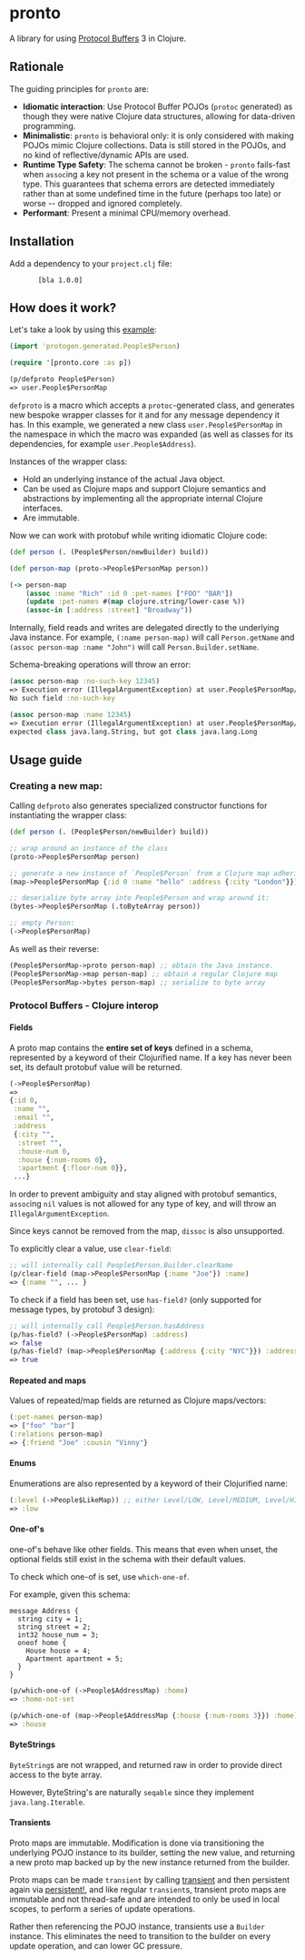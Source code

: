 # pronto

A library for using [Protocol Buffers](https://github.com/protocolbuffers/protobuf) 3 in Clojure.

## Rationale

The guiding principles for `pronto` are:

* **Idiomatic interaction**: Use Protocol Buffer POJOs (`protoc` generated) as though they were native Clojure data structures, allowing for data-driven programming.
* **Minimalistic**: `pronto` is behavioral only: it is only considered with making POJOs mimic Clojure collections. Data is still stored in the POJOs, and no
kind of reflective/dynamic APIs are used.
* **Runtime Type Safety**: The schema cannot be broken - `pronto` fails-fast when `assoc`ing a key not present in the schema or a value of the wrong type.
This guarantees that schema errors are detected immediately rather than at some undefined time in the future (perhaps too late) or worse -- dropped and
ignored completely.
* **Performant**: Present a minimal CPU/memory overhead.

## Installation
Add a dependency to your `project.clj` file:

           [bla 1.0.0]

## How does it work?

Let's take a look by using this [example](https://***REMOVED***/Architecture/pronto/blob/deftype/resources/proto/people.proto): 

```clj
(import 'protogen.generated.People$Person)

(require '[pronto.core :as p])

(p/defproto People$Person)
=> user.People$PersonMap
```
`defproto` is a macro which accepts a `protoc`-generated class, and generates new bespoke wrapper classes for it and for any message dependency it has.
In this example, we generated a new class `user.People$PersonMap` in the namespace in which the macro was expanded (as well as classes for its dependencies, 
for example `user.People$Address`).

Instances of the wrapper class:

* Hold an underlying instance of the actual Java object.
* Can be used as Clojure maps and support Clojure semantics and abstractions by implementing all the appropriate internal Clojure interfaces.
* Are immutable.

Now we can work with protobuf while writing idiomatic Clojure code:

```clj
(def person (. (People$Person/newBuilder) build))

(def person-map (proto->People$PersonMap person))

(-> person-map
    (assoc :name "Rich" :id 0 :pet-names ["FOO" "BAR"])
    (update :pet-names #(map clojure.string/lower-case %))
    (assoc-in [:address :street] "Broadway"))

```

Internally, field reads and writes are delegated directly to the underlying Java instance.
For example, `(:name person-map)` will call `Person.getName` and `(assoc person-map :name "John")` will call `Person.Builder.setName`.

Schema-breaking operations will throw an error:

```clj
(assoc person-map :no-such-key 12345)
=> Execution error (IllegalArgumentException) at user.People$PersonMap/assoc
No such field :no-such-key

(assoc person-map :name 12345)
=> Execution error (IllegalArgumentException) at user.People$PersonMap/assoc
expected class java.lang.String, but got class java.lang.Long
```

## Usage guide

### Creating a new map:
Calling `defproto` also generates specialized constructor functions for instantiating the wrapper class:

```clj
(def person (. (People$Person/newBuilder) build))

;; wrap around an instance of the class
(proto->People$PersonMap person)

;; generate a new instance of `People$Person` from a Clojure map adhering to the schema, and wrap around it:
(map->People$PersonMap {:id 0 :name "hello" :address {:city "London"}}) 

;; deserialize byte array into People$Person and wrap around it:
(bytes->People$PersonMap (.toByteArray person))

;; empty Person:
(->People$PersonMap)

```

As well as their reverse:

```clj
(People$PersonMap->proto person-map) ;; obtain the Java instance.
(People$PersonMap->map person-map) ;; obtain a regular Clojure map
(People$PersonMap->bytes person-map) ;; serialize to byte array
```

### Protocol Buffers - Clojure interop

#### Fields

A proto map contains the **entire set of keys** defined in a schema, represented by a keyword of their Clojurified name.
If a key has never been set, its default protobuf value will be returned.

```clj
(->People$PersonMap)
=> 
{:id 0,
 :name "",
 :email "",
 :address
 {:city "",
  :street "",
  :house-num 0,
  :house {:num-rooms 0},
  :apartment {:floor-num 0}},
 ...}
```


In order to prevent ambiguity and stay aligned with protobuf semantics, `assoc`ing `nil` values is not allowed for any type of key,
and will throw an `IllegalArgumentException`.

Since keys cannot be removed from the map, `dissoc` is also unsupported.

To explicitly clear a value, use `clear-field`:

```clj
;; will internally call People$Person.Builder.clearName
(p/clear-field (map->People$PersonMap {:name "Joe"}) :name)
=> {:name "", ... }
```

To check if a field has been set, use `has-field?` (only supported for message types, by protobuf 3 design):

```clj
;; will internally call People$Person.hasAddress
(p/has-field? (->People$PersonMap) :address)
=> false
(p/has-field? (map->People$PersonMap {:address {:city "NYC"}}) :address)
=> true
```

#### Repeated and maps
Values of repeated/map fields are returned as Clojure maps/vectors:

```clj
(:pet-names person-map)
=> ["foo" "bar"]
(:relations person-map)
=> {:friend "Joe" :cousin "Vinny"}
```

#### Enums
Enumerations are also represented by a keyword of their Clojurified name:

```clj
(:level (->People$LikeMap)) ;; either Level/LOW, Level/MEDIUM, Level/HIGH
=> :low
```

#### One-of's
one-of's behave like other fields. This means that even when unset, the optional
fields still exist in the schema with their default values.

To check which one-of is set, use `which-one-of`.

For example, given this schema:
```
message Address {
  string city = 1;
  string street = 2;
  int32 house_num = 3;
  oneof home {
    House house = 4;
    Apartment apartment = 5;
  }
}
```

```clj
(p/which-one-of (->People$AddressMap) :home)
=> :home-not-set

(p/which-one-of (map->People$AddressMap {:house {:num-rooms 3}}) :home)
=> :house
```

#### ByteStrings

`ByteString`s are not wrapped, and returned raw in order to provide direct access to the byte array.

However, ByteString's are naturally `seqable` since they implement `java.lang.Iterable`.


#### Transients

Proto maps are immutable. Modification is done via transitioning the underlying POJO instance
to its builder, setting the new value, and returning a new proto map backed up by the new instance returned from the builder.

Proto maps can be made `transient` by calling [transient](https://clojuredocs.org/clojure.core/transient) and then persistent again via [persistent!](https://clojuredocs.org/clojure.core/persistent!), and like regular `transient`s, transient proto maps are immutable and not thread-safe and are intended to only be used 
in local scopes, to perform a series of update operations.

Rather then referencing the POJO instance, transients use a `Builder` instance. This eliminates the need to transition to the builder on every update operation, and can lower GC pressure.

